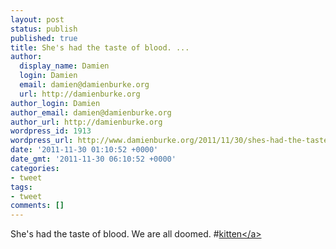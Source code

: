 ```yaml
---
layout: post
status: publish
published: true
title: She's had the taste of blood. ...
author:
  display_name: Damien
  login: Damien
  email: damien@damienburke.org
  url: http://damienburke.org
author_login: Damien
author_email: damien@damienburke.org
author_url: http://damienburke.org
wordpress_id: 1913
wordpress_url: http://www.damienburke.org/2011/11/30/shes-had-the-taste-of-blood/
date: '2011-11-30 01:10:52 +0000'
date_gmt: '2011-11-30 06:10:52 +0000'
categories:
- tweet
tags:
- tweet
comments: []
---
```

<p>She's had the taste of blood. We are all doomed. #<a href="http:&#47;&#47;search.twitter.com&#47;search?q=%23kitten" class="aktt_hashtag">kitten<&#47;a></p>
